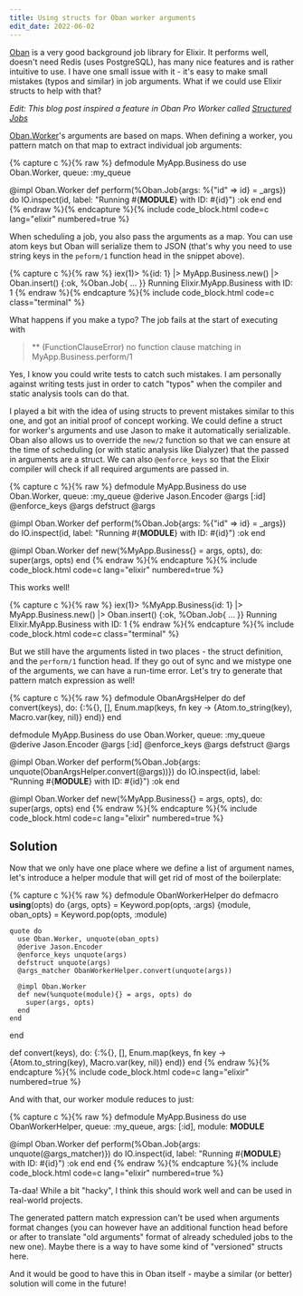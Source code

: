 ```yaml
---
title: Using structs for Oban worker arguments
edit_date: 2022-06-02
---
```

[Oban](https://hexdocs.pm/oban/) is a very good background job library for Elixir. It performs well, doesn't need Redis (uses PostgreSQL), has many nice features and is rather intuitive to use. I have one small issue with it - it's easy to make small mistakes (typos and similar) in job arguments. What if we could use Elixir structs to help with that?

*Edit: This blog post inspired a feature in Oban Pro Worker called [Structured Jobs](https://hexdocs.pm/oban/2.11.0/pro_worker.html#structured-jobs)*

[Oban.Worker](https://hexdocs.pm/oban/Oban.Worker.html)'s arguments are based on maps. When defining a worker, you pattern match on that map to extract individual job arguments:

{% capture c %}{% raw %}
defmodule MyApp.Business do
  use Oban.Worker, queue: :my_queue

  @impl Oban.Worker
  def perform(%Oban.Job{args: %{"id" => id} = _args}) do
    IO.inspect(id, label: "Running #{__MODULE__} with ID: #{id}")
    :ok
  end
end
{% endraw %}{% endcapture %}{% include code_block.html code=c lang="elixir" numbered=true %}

When scheduling a job, you also pass the arguments as a map. You can use atom keys but Oban will serialize them to JSON (that's why you need to use string keys in the `peform/1` function head in the snippet above).

{% capture c %}{% raw %}
iex(1)> %{id: 1}
|> MyApp.Business.new()
|> Oban.insert()
{:ok,
 %Oban.Job{
   ...
 }}
Running Elixir.MyApp.Business with ID: 1
{% endraw %}{% endcapture %}{% include code_block.html code=c class="terminal" %}

What happens if you make a typo? The job fails at the start of executing with

> ** (FunctionClauseError) no function clause matching in MyApp.Business.perform/1

Yes, I know you could write tests to catch such mistakes. I am personally against writing tests just in order to catch "typos" when the compiler and static analysis tools can do that.

I played a bit with the idea of using structs to prevent mistakes similar to this one, and got an initial proof of concept working. We could define a struct for worker's arguments and use Jason to make it automatically serializable. Oban also allows us to override the `new/2` function so that we can ensure at the time of scheduling (or with static analysis like Dialyzer) that the passed in arguments are a struct. We can also `@enforce_keys` so that the Elixir compiler will check if all required arguments are passed in.

{% capture c %}{% raw %}
defmodule MyApp.Business do
  use Oban.Worker, queue: :my_queue
  @derive Jason.Encoder
  @args [:id]
  @enforce_keys @args
  defstruct @args

  @impl Oban.Worker
  def perform(%Oban.Job{args: %{"id" => id} = _args}) do
    IO.inspect(id, label: "Running #{__MODULE__} with ID: #{id}")
    :ok
  end

  @impl Oban.Worker
  def new(%MyApp.Business{} = args, opts), do: super(args, opts)
end
{% endraw %}{% endcapture %}{% include code_block.html code=c lang="elixir" numbered=true %}

This works well!

{% capture c %}{% raw %}
iex(1)> %MyApp.Business{id: 1}
|> MyApp.Business.new()
|> Oban.insert()
{:ok,
 %Oban.Job{
   ...
 }}
Running Elixir.MyApp.Business with ID: 1
{% endraw %}{% endcapture %}{% include code_block.html code=c class="terminal" %}

But we still have the arguments listed in two places - the struct definition, and the `perform/1` function head. If they go out of sync and we mistype one of the arguments, we can have a run-time error. Let's try to generate that pattern match expression as well!

{% capture c %}{% raw %}
defmodule ObanArgsHelper do
  def convert(keys),
    do: {:%{}, [], Enum.map(keys, fn key -> {Atom.to_string(key), Macro.var(key, nil)} end)}
end

defmodule MyApp.Business do
  use Oban.Worker, queue: :my_queue
  @derive Jason.Encoder
  @args [:id]
  @enforce_keys @args
  defstruct @args

  @impl Oban.Worker
  def perform(%Oban.Job{args: unquote(ObanArgsHelper.convert(@args))}) do
    IO.inspect(id, label: "Running #{__MODULE__} with ID: #{id}")
    :ok
  end

  @impl Oban.Worker
  def new(%MyApp.Business{} = args, opts), do: super(args, opts)
end
{% endraw %}{% endcapture %}{% include code_block.html code=c lang="elixir" numbered=true %}

## Solution

Now that we only have one place where we define a list of argument names, let's introduce a helper module that will get rid of most of the boilerplate:

{% capture c %}{% raw %}
defmodule ObanWorkerHelper do
  defmacro __using__(opts) do
    {args, opts} = Keyword.pop(opts, :args)
    {module, oban_opts} = Keyword.pop(opts, :module)

    quote do
      use Oban.Worker, unquote(oban_opts)
      @derive Jason.Encoder
      @enforce_keys unquote(args)
      defstruct unquote(args)
      @args_matcher ObanWorkerHelper.convert(unquote(args))

      @impl Oban.Worker
      def new(%unquote(module){} = args, opts) do
        super(args, opts)
      end
    end
  end

  def convert(keys),
    do: {:%{}, [], Enum.map(keys, fn key -> {Atom.to_string(key), Macro.var(key, nil)} end)}
end
{% endraw %}{% endcapture %}{% include code_block.html code=c lang="elixir" numbered=true %}

And with that, our worker module reduces to just:

{% capture c %}{% raw %}
defmodule MyApp.Business do
  use ObanWorkerHelper, queue: :my_queue, args: [:id], module: __MODULE__

  @impl Oban.Worker
  def perform(%Oban.Job{args: unquote(@args_matcher)}) do
    IO.inspect(id, label: "Running #{__MODULE__} with ID: #{id}")
    :ok
  end
end
{% endraw %}{% endcapture %}{% include code_block.html code=c lang="elixir" numbered=true %}

Ta-daa! While a bit "hacky", I think this should work well and can be used in real-world projects.

The generated pattern match expression can't be used when arguments format changes (you can however have an additional function head before or after to translate "old arguments" format of already scheduled jobs to the new one). Maybe there is a way to have some kind of "versioned" structs here.

And it would be good to have this in Oban itself - maybe a similar (or better) solution will come in the future!
